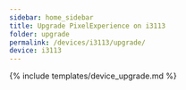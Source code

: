 ```yaml
---
sidebar: home_sidebar
title: Upgrade PixelExperience on i3113
folder: upgrade
permalink: /devices/i3113/upgrade/
device: i3113
---
```

{% include templates/device_upgrade.md %}
